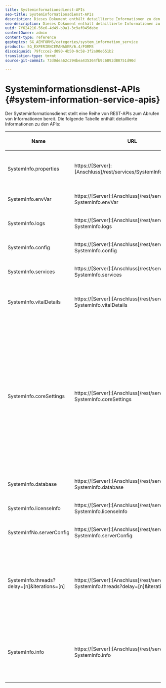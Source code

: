 ```yaml
---
title: Systeminformationsdienst-APIs
seo-title: Systeminformationsdienst-APIs
description: Dieses Dokument enthält detaillierte Informationen zu den vom Systeminformationsdienst bereitgestellten APIs.
seo-description: Dieses Dokument enthält detaillierte Informationen zu den vom Systeminformationsdienst bereitgestellten APIs.
uuid: 7f624216-56e6-4d49-b9a1-3c9af045dabe
contentOwner: admin
content-type: reference
geptopics: SG_AEMFORMS/categories/system_information_service
products: SG_EXPERIENCEMANAGER/6.4/FORMS
discoiquuid: 79fccce2-d090-4b50-9c58-3f2a00e651b2
translation-type: tm+mt
source-git-commit: 73d0dea62c294bea435364fb9c6892d80751d90d

---
```



# Systeminformationsdienst-APIs {#system-information-service-apis}

Der Systeminformationsdienst stellt eine Reihe von REST-APIs zum Abrufen von Informationen bereit. Die folgende Tabelle enthält detaillierte Informationen zu den APIs:

<table>
 <thead>
  <tr>
   <th><p>Name</p></th> 
   <th><p>URL</p></th> 
   <th><p>Beschreibung</p></th> 
  </tr> 
 </thead> 
 <tbody>
  <tr>
   <td><p>SystemInfo.properties</p></td> 
   <td><p>https://[Server]:[Anschluss]/rest/services/SystemInfo.properties"</p></td> 
   <td><p>Diese API ist ein Wrapper für Java-API<a href="https://docs.oracle.com/javase/6/docs/api/java/lang/System.html#getProperties()"> system.getProperties-Java-API</a>. Sie ruft die Konfiguration des aktuellen Arbeitsbereichs ab. </p></td> 
  </tr> 
  <tr>
   <td><p>SystemInfo.envVar</p></td> 
   <td><p>https://[Server]:[Anschluss]/rest/services/ SystemInfo.envVar</p></td> 
   <td><p>Ruft alle Umgebungsvariablen des Host-Betriebssystems ab. </p></td> 
  </tr> 
  <tr>
   <td><p>SystemInfo.logs</p></td> 
   <td><p>https://[Server]:[Anschluss]/rest/services/ SystemInfo.logs</p></td> 
   <td><p>Lädt eine ZIP-Datei mit Anwendungsserverprotokollen herunter. </p></td> 
  </tr> 
  <tr>
   <td><p>SystemInfo.config</p></td> 
   <td><p>https://[Server]:[Anschluss]/rest/services/ SystemInfo.config</p></td> 
   <td><p>Ruft den gesamten Inhalt der Datei „config.xml" ab. </p></td> 
  </tr> 
  <tr>
   <td><p>SystemInfo.services</p></td> 
   <td><p>https://[Server]:[Anschluss]/rest/services/ SystemInfo.services</p></td> 
   <td><p>Ruft Status und Konfigurationsparameter von AEM Forms-Diensten ab.</p></td> 
  </tr> 
  <tr>
   <td><p>SystemInfo.vitalDetails</p></td> 
   <td><p>https://[Server]:[Anschluss]/rest/services/ SystemInfo.vitalDetails</p></td> 
   <td><p>Ruft Serverbetriebszeit, JVM-Argumente, Systemspeicher, Heap-Größe, Betriebssystemnamen, Anzahl der aktiven Threads und Thread-Anzahl ab. </p></td> 
  </tr> 
  <tr>
   <td><p>SystemInfo.coreSettings</p></td> 
   <td><p>https://[Server]:[Anschluss]/rest/services/ SystemInfo.coreSettings</p></td> 
   <td><p>Ruft Werte der folgenden Eigenschaften ab:</p>
    <ul>
     <li><p>AdobeTempDir</p></li>
     <li><p>AdobeServerFontDir</p></li>
     <li><p>CustomerFontDir</p></li>
     <li><p>GlobalDocumentStorageRootDir</p></li>
     <li><p>DefaultDocumentMaxInlineSize</p></li>
     <li><p>DefaultDocumentDisposalTimeout</p></li>
     <li><p>EnableDocumentDBStorage</p></li>
     <li><p>GlobalDocumentStorageUseNetworkShare</p></li>
     <li><p>EnableFIPS</p></li>
     <li><p>EnableWSDL</p></li>
     <li><p>DataServicesConfigFile </p></li>
     <li><p>EnableRDS</p></li>
    </ul><p></p></td> 
  </tr> 
  <tr>
   <td><p>SystemInfo.database</p></td> 
   <td><p>https://[Server]:[Anschluss]/rest/services/ SystemInfo.database</p></td> 
   <td><p>Ruft detaillierte Informationen zur Datenbank ab.</p></td> 
  </tr> 
  <tr>
   <td><p>SystemInfo.licenseInfo</p></td> 
   <td><p>https://[Server]:[Anschluss]/rest/services/ SystemInfo.licenseInfo</p></td> 
   <td><p>Ruft Version und Lizenzinformationen der installierten AEM Forms-Komponenten ab. </p></td> 
  </tr> 
  <tr>
   <td><p>SystemInfNo.serverConfig</p></td> 
   <td><p>https://[Server]:[Anschluss]/rest/services/ SystemInfo.serverConfig</p></td> 
   <td><p>Lädt Konfigurationsdateien des Host-Anwendungsservers herunter. </p></td> 
  </tr> 
  <tr>
   <td><p>SystemInfo.threads?delay=[n]&amp;iterations=[n]</p></td> 
   <td><p>https://[Server]:[Anschluss]/rest/services/ SystemInfo.threads?delay=[n]&amp;iterations=[n]</p></td> 
   <td><p>Ruft Anzahl und Stapelablaufverfolgung aktiver Threads ab. Folgende Parameter werden akzeptiert:</p>
    <ul>
     <li><p>iterations= [n]: Gibt die Anzahl der Iterationen an. Ersetzen Sie n durch eine Zahl. </p></li>
     <li><p>Delay= [n]: Gibt an, wie viele Millisekunden vor der nächsten Iteration gewartet werden soll. </p></li>
    </ul><p></p></td> 
  </tr> 
  <tr>
   <td><p>SystemInfo.info</p></td> 
   <td><p>https://[Server]:[Anschluss]/rest/services/ SystemInfo.info</p></td> 
   <td><p>Diese API ist ein Wrapper für alle Systeminformationsdienst-APIs. Sie führt intern alle Systeminformations-APIs aus und lädt Informationen im ZIP-Format herunter. </p><p><i><strong>Hinweis</strong>: Die Datei „SystemInfo.info“ enthält nicht Anzahl und Stapelablaufverfolgung aktiver Threads. </i></p></td> 
  </tr> 
 </tbody> 
</table>

